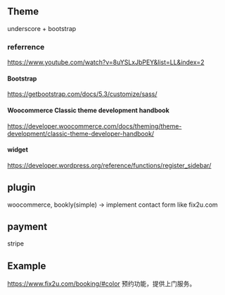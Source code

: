 ## Theme
underscore + bootstrap

### referrence
https://www.youtube.com/watch?v=8uYSLxJbPEY&list=LL&index=2

#### Bootstrap
https://getbootstrap.com/docs/5.3/customize/sass/

#### Woocommerce Classic theme development handbook
https://developer.woocommerce.com/docs/theming/theme-development/classic-theme-developer-handbook/

#### widget
https://developer.wordpress.org/reference/functions/register_sidebar/


## plugin
woocommerce, bookly(simple) -> implement contact form like fix2u.com

## payment
stripe

## Example
https://www.fix2u.com/booking/#color
预约功能，提供上门服务。





